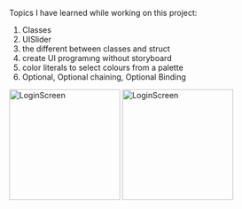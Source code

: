 Topics I have learned while working on this project:

1. Classes
2. UISlider
3. the different between classes and struct
4. create UI programıng without storyboard
5. color literals to select colours from a palette
6. Optional, Optional chaining, Optional Binding

<img width="200" alt="LoginScreen" src="https://github.com/FurkanCAPKIN/BMICalculator/assets/92672616/478159a0-9162-4347-b8f7-432804bc6a6a">
<img width="200" alt="LoginScreen" src="https://github.com/FurkanCAPKIN/BMICalculator/assets/92672616/0e14a49b-6897-4286-a482-a96cb40aaedb">


